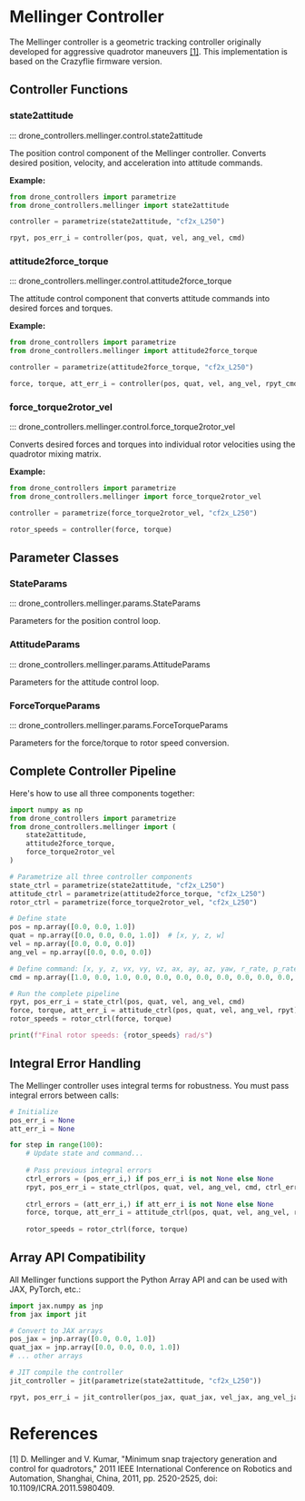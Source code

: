 # Mellinger Controller

The Mellinger controller is a geometric tracking controller originally developed for aggressive quadrotor maneuvers [[1]](#references). This implementation is based on the Crazyflie firmware version.

## Controller Functions

### state2attitude

::: drone_controllers.mellinger.control.state2attitude

The position control component of the Mellinger controller. Converts desired position, velocity, and acceleration into attitude commands.

**Example:**
```python
from drone_controllers import parametrize
from drone_controllers.mellinger import state2attitude

controller = parametrize(state2attitude, "cf2x_L250")

rpyt, pos_err_i = controller(pos, quat, vel, ang_vel, cmd)
```

### attitude2force_torque

::: drone_controllers.mellinger.control.attitude2force_torque

The attitude control component that converts attitude commands into desired forces and torques.

**Example:**
```python
from drone_controllers import parametrize
from drone_controllers.mellinger import attitude2force_torque

controller = parametrize(attitude2force_torque, "cf2x_L250")

force, torque, att_err_i = controller(pos, quat, vel, ang_vel, rpyt_cmd)
```

### force_torque2rotor_vel

::: drone_controllers.mellinger.control.force_torque2rotor_vel

Converts desired forces and torques into individual rotor velocities using the quadrotor mixing matrix.

**Example:**
```python
from drone_controllers import parametrize
from drone_controllers.mellinger import force_torque2rotor_vel

controller = parametrize(force_torque2rotor_vel, "cf2x_L250")

rotor_speeds = controller(force, torque)
```

## Parameter Classes

### StateParams

::: drone_controllers.mellinger.params.StateParams

Parameters for the position control loop.

### AttitudeParams

::: drone_controllers.mellinger.params.AttitudeParams

Parameters for the attitude control loop.

### ForceTorqueParams

::: drone_controllers.mellinger.params.ForceTorqueParams

Parameters for the force/torque to rotor speed conversion.

## Complete Controller Pipeline

Here's how to use all three components together:

```python
import numpy as np
from drone_controllers import parametrize
from drone_controllers.mellinger import (
    state2attitude, 
    attitude2force_torque, 
    force_torque2rotor_vel
)

# Parametrize all three controller components
state_ctrl = parametrize(state2attitude, "cf2x_L250")
attitude_ctrl = parametrize(attitude2force_torque, "cf2x_L250")
rotor_ctrl = parametrize(force_torque2rotor_vel, "cf2x_L250")

# Define state
pos = np.array([0.0, 0.0, 1.0])
quat = np.array([0.0, 0.0, 0.0, 1.0])  # [x, y, z, w]
vel = np.array([0.0, 0.0, 0.0])
ang_vel = np.array([0.0, 0.0, 0.0])

# Define command: [x, y, z, vx, vy, vz, ax, ay, az, yaw, r_rate, p_rate, y_rate]
cmd = np.array([1.0, 0.0, 1.0, 0.0, 0.0, 0.0, 0.0, 0.0, 0.0, 0.0, 0.0, 0.0, 0.0])

# Run the complete pipeline
rpyt, pos_err_i = state_ctrl(pos, quat, vel, ang_vel, cmd)
force, torque, att_err_i = attitude_ctrl(pos, quat, vel, ang_vel, rpyt)
rotor_speeds = rotor_ctrl(force, torque)

print(f"Final rotor speeds: {rotor_speeds} rad/s")
```

## Integral Error Handling

The Mellinger controller uses integral terms for robustness. You must pass integral errors between calls:

```python
# Initialize
pos_err_i = None
att_err_i = None

for step in range(100):
    # Update state and command...
    
    # Pass previous integral errors
    ctrl_errors = (pos_err_i,) if pos_err_i is not None else None
    rpyt, pos_err_i = state_ctrl(pos, quat, vel, ang_vel, cmd, ctrl_errors=ctrl_errors)
    
    ctrl_errors = (att_err_i,) if att_err_i is not None else None  
    force, torque, att_err_i = attitude_ctrl(pos, quat, vel, ang_vel, rpyt, ctrl_errors=ctrl_errors)
    
    rotor_speeds = rotor_ctrl(force, torque)
```

## Array API Compatibility

All Mellinger functions support the Python Array API and can be used with JAX, PyTorch, etc.:

```python
import jax.numpy as jnp
from jax import jit

# Convert to JAX arrays
pos_jax = jnp.array([0.0, 0.0, 1.0])
quat_jax = jnp.array([0.0, 0.0, 0.0, 1.0])
# ... other arrays

# JIT compile the controller
jit_controller = jit(parametrize(state2attitude, "cf2x_L250"))

rpyt, pos_err_i = jit_controller(pos_jax, quat_jax, vel_jax, ang_vel_jax, cmd_jax)
```

# References

[1] D. Mellinger and V. Kumar, "Minimum snap trajectory generation and control for quadrotors," 2011 IEEE International Conference on Robotics and Automation, Shanghai, China, 2011, pp. 2520-2525, doi: 10.1109/ICRA.2011.5980409.
